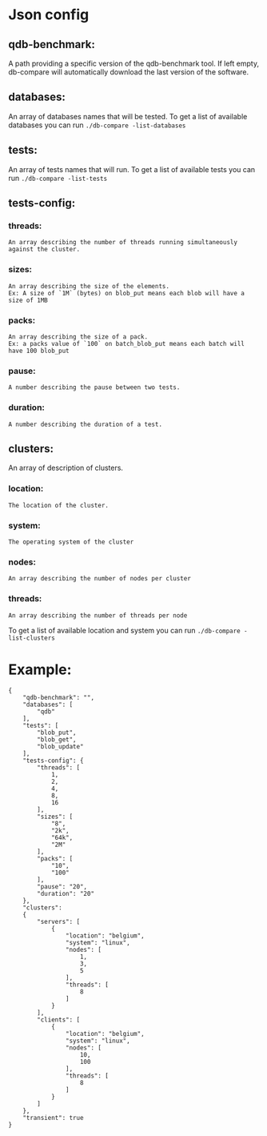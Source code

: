 # Json config
## qdb-benchmark:
A path providing a specific version of the qdb-benchmark tool.
If left empty, db-compare will automatically download the last version of the software.

## databases:
An array of databases names that will be tested.
To get a list of available databases you can run `./db-compare -list-databases`

## tests:
An array of tests names that will run.
To get a list of available tests you can run `./db-compare -list-tests`

## tests-config:
###    threads:
    An array describing the number of threads running simultaneously against the cluster.
###    sizes:
    An array describing the size of the elements.
    Ex: A size of `1M` (bytes) on blob_put means each blob will have a size of 1MB
###    packs:
    An array describing the size of a pack.
    Ex: a packs value of `100` on batch_blob_put means each batch will have 100 blob_put
###    pause:
    A number describing the pause between two tests.
###    duration:
    A number describing the duration of a test.

## clusters:
An array of description of clusters.
###    location:
    The location of the cluster.
###    system:
    The operating system of the cluster
###    nodes:
    An array describing the number of nodes per cluster
###    threads:
    An array describing the number of threads per node
To get a list of available location and system you can run `./db-compare -list-clusters`


# Example:
```
{
    "qdb-benchmark": "",
    "databases": [
        "qdb"
    ],
    "tests": [
        "blob_put",
        "blob_get",
        "blob_update"
    ],
    "tests-config": {
        "threads": [
            1,
            2,
            4,
            8,
            16
        ],
        "sizes": [
            "8",
            "2k",
            "64k",
            "2M"
        ],
        "packs": [
            "10",
            "100"
        ],
        "pause": "20",
        "duration": "20"
    },
    "clusters": 
    {
        "servers": [
            {
                "location": "belgium",
                "system": "linux",
                "nodes": [
                    1,
                    3,
                    5
                ],
                "threads": [
                    8
                ]
            }
        ],
        "clients": [
            {
                "location": "belgium",
                "system": "linux",
                "nodes": [
                    10,
                    100
                ],
                "threads": [
                    8
                ]
            }
        ]
    },
    "transient": true
}
```
